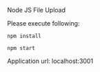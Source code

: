 Node JS File Upload

Please execute following:

```
npm install

npm start
```

Application url: localhost:3001
